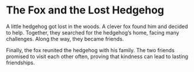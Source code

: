 # The Fox and the Lost Hedgehog

A little hedgehog got lost in the woods. A clever fox found him and decided to help. Together, they searched for the hedgehog’s home, facing many challenges. Along the way, they became friends.

Finally, the fox reunited the hedgehog with his family. The two friends promised to visit each other often, proving that kindness can lead to lasting friendships.
